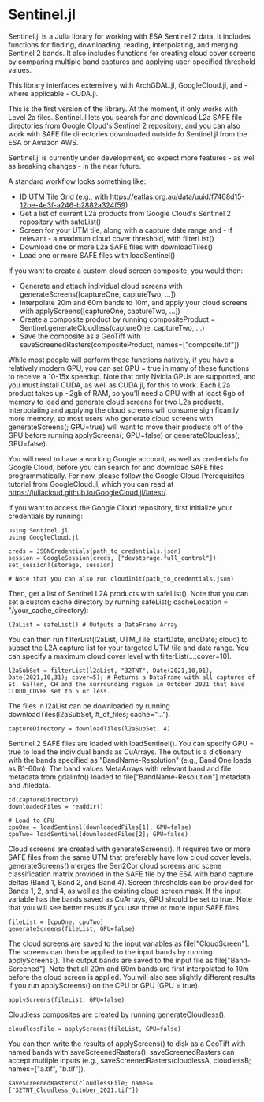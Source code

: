 # Sentinel.jl


Sentinel.jl is a Julia library for working with ESA Sentinel 2 data. It includes functions for finding, downloading, reading, interpolating, and merging Sentinel 2 bands. It also includes functions for creating cloud cover screens by comparing multiple band captures and applying user-specified threshold values. 

This library interfaces extensively with ArchGDAL.jl, GoogleCloud.jl, and - where applicable - CUDA.jl. 

This is the first version of the library. At the moment, it only works with Level 2a files. Sentinel.jl lets you search for and download L2a SAFE file directories from Google Cloud's Sentinel 2 repository, and you can also work with SAFE file directories downloaded outside fo Sentinel.jl from the ESA or Amazon AWS.

Sentinel.jl is currently under development, so expect more features - as well as breaking changes - in the near future. 

A standard workflow looks something like: 
* ID UTM Tile Grid (e.g., with https://eatlas.org.au/data/uuid/f7468d15-12be-4e3f-a246-b2882a324f59)
* Get a list of current L2a products from Google Cloud's Sentinel 2 repository with safeList()
* Screen for your UTM tile, along with a capture date range and - if relevant - a maximum cloud cover threshold, with filterList()
* Download one or more L2a SAFE files with downloadTiles()
* Load one or more SAFE files with loadSentinel()

If you want to create a custom cloud screen composite, you would then:
* Generate and attach individual cloud screens with generateScreens([captureOne, captureTwo, ...])
* Interpolate 20m and 60m bands to 10m, and apply your cloud screens with applyScreens([captureOne, captureTwo, ...])
* Create a composite product by running compositeProduct = Sentinel.generateCloudless(captureOne, captureTwo, ...)
* Save the composite as a GeoTiff with saveScreenedRasters(compositeProduct, names=["composite.tif"])

While most people will perform these functions natively, if you have a relatively modern GPU, you can set GPU = true in many of these functions to receive a 10-15x speedup. Note that only Nvidia GPUs are supported, and you must install CUDA, as well as CUDA.jl, for this to work. Each L2a product takes up ~2gb of RAM, so you'll need a GPU with at least 6gb of memory to load and generate cloud screens for two L2a products. Interpolating and applying the cloud screens will consume significantly more memory, so most users who generate cloud screens with generateScreens(; GPU=true) will want to move their products off of the GPU before running applyScreens(; GPU=false) or generateCloudless(; GPU=false).     

You will need to have a working Google account, as well as credentials for Google Cloud, before you can search for and download SAFE files programmatically. For now, please follow the Google Cloud Prerequisites tutorial from GoogleCloud.jl, which you can read at https://juliacloud.github.io/GoogleCloud.jl/latest/. 

If you want to access the Google Cloud repository, first initialize your credentials by running:
```
using Sentinel.jl
using GoogleCloud.jl 

creds = JSONCredentials(path_to_credentials.json)
session = GoogleSession(creds, ["devstorage.full_control"])
set_session!(storage, session)

# Note that you can also run cloudInit(path_to_credentials.json)
```
 
Then, get a list of Sentinel L2A products with safeList(). Note that you can set a custom cache directory by running safeList(; cacheLocation = "/your_cache_directory):
```
l2aList = safeList() # Outputs a DataFrame Array
```
You can then run filterList(l2aList, UTM_Tile, startDate, endDate; cloud) to subset the L2A capture list for your targeted UTM tile and date range. You can specify a maximum cloud cover level with filterList(...;cover=10).

```
l2aSubSet = filterList(l2aList, "32TNT", Date(2021,10,01), Date(2021,10,31); cover=5); # Returns a DataFrame with all captures of St. Gallen, CH and the surrounding region in October 2021 that have CLOUD_COVER set to 5 or less.
```

The files in l2aList can be downloaded by running downloadTiles(l2aSubSet, #_of_files; cache="...").
```
captureDirectory = downloadTiles(l2aSubSet, 4)
```

Sentinel 2 SAFE files are loaded with loadSentinel(). You can specify GPU = true to load the individual bands as CuArrays. The output is a dictionary with the bands specified as "BandName-Resolution" (e.g., Band One loads as B1-60m). The band values MetaArrays with relevant band and file metadata from gdalinfo() loaded to file["BandName-Resolution"].metadata and .filedata.

```
cd(captureDirectory)
downloadedFiles = readdir()

# Load to CPU 
cpuOne = loadSentinel(downloadedFiles[1]; GPU=false)
cpuTwo= loadSentinel(downloadedFiles[2]; GPU=false)

```
Cloud screens are created with generateScreens(). It requires two or more SAFE files from the same UTM that preferably have low cloud cover levels. generateScreens() merges the Sen2Cor cloud screens and scene classification matrix provided in the SAFE file by the ESA with band capture deltas (Band 1, Band 2, and Band 4). Screen thresholds can be provided for Bands 1, 2, and 4, as well as the existing cloud screen mask. If the input variable has the bands saved as CuArrays, GPU should be set to true. Note that you will see better results if you use three or more input SAFE files. 

```
fileList = [cpuOne, cpuTwo] 
generateScreens(fileList, GPU=false) 
```

The cloud screens are saved to the input variables as file["CloudScreen"]. The screens can then be applied to the input bands by running applyScreens(). The output bands are saved to the input file as file["Band-Screened"]. Note that all 20m and 60m bands are first interpolated to 10m before the cloud screen is applied. You will also see slightly different results if you run applyScreens() on the CPU or GPU (GPU = true). 

```
applyScreens(fileList, GPU=false) 
```

Cloudless composites are created by running generateCloudless(). 

```
cloudlessFile = applyScreens(fileList, GPU=false) 
```

You can then write the results of applyScreens() to disk as a GeoTiff with named bands with saveScreenedRasters(). saveScreenedRasters can accept multiple inputs (e.g., saveScreenedRasters(cloudlessA, cloudlessB; names=["a.tif", "b.tif"]). 

```
saveScreenedRasters(cloudlessFile; names=["32TNT_Cloudless_October_2021.tif"])
```
